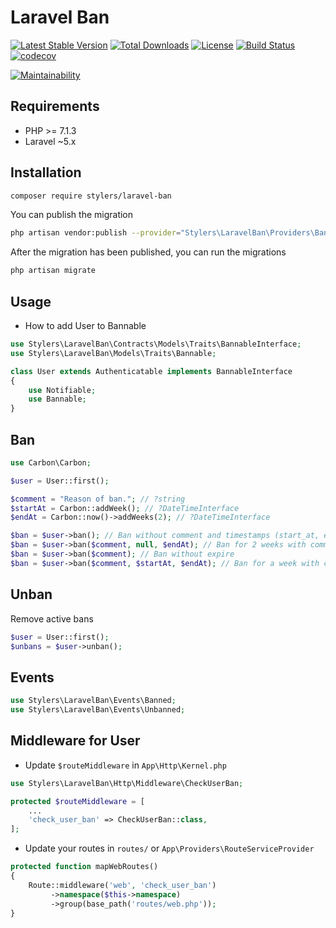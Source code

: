 # Laravel Ban

[![Latest Stable Version](https://poser.pugx.org/stylers/laravel-ban/version)](https://packagist.org/packages/stylers/laravel-ban) 
[![Total Downloads](https://poser.pugx.org/stylers/laravel-ban/downloads)](https://packagist.org/packages/stylers/laravel-ban) 
[![License](https://poser.pugx.org/stylers/laravel-ban/license)](https://packagist.org/packages/stylers/laravel-ban) 
[![Build Status](https://travis-ci.org/stylers-llc/laravel-ban.svg?branch=master)](https://travis-ci.org/stylers-llc/laravel-ban) 
[![codecov](https://codecov.io/gh/stylers-llc/laravel-ban/branch/master/graph/badge.svg)](https://codecov.io/gh/stylers-llc/laravel-ban) 

[![Maintainability](https://api.codeclimate.com/v1/badges/ed5dbec66cac2d9b5d73/maintainability)](https://codeclimate.com/github/stylers-llc/laravel-ban/maintainability)

## Requirements
- PHP >= 7.1.3
- Laravel ~5.x

## Installation
```bash
composer require stylers/laravel-ban
```

You can publish the migration
```bash
php artisan vendor:publish --provider="Stylers\LaravelBan\Providers\BanServiceProvider"
```

After the migration has been published, you can run the migrations
```bash
php artisan migrate
```

## Usage
* How to add User to Bannable
```php
use Stylers\LaravelBan\Contracts\Models\Traits\BannableInterface;
use Stylers\LaravelBan\Models\Traits\Bannable;

class User extends Authenticatable implements BannableInterface
{
    use Notifiable;
    use Bannable;
}
```

## Ban
```php
use Carbon\Carbon;

$user = User::first();

$comment = "Reason of ban."; // ?string
$startAt = Carbon::addWeek(); // ?DateTimeInterface
$endAt = Carbon::now()->addWeeks(2); // ?DateTimeInterface

$ban = $user->ban(); // Ban without comment and timestamps (start_at, end_at) - never expire
$ban = $user->ban($comment, null, $endAt); // Ban for 2 weeks with comment
$ban = $user->ban($comment); // Ban without expire
$ban = $user->ban($comment, $startAt, $endAt); // Ban for a week with comment from next week
```

## Unban
Remove active bans
```php
$user = User::first();
$unbans = $user->unban();
```

## Events
```php
use Stylers\LaravelBan\Events\Banned;
use Stylers\LaravelBan\Events\Unbanned;
```

## Middleware for User
* Update `$routeMiddleware` in `App\Http\Kernel.php`
```php
use Stylers\LaravelBan\Http\Middleware\CheckUserBan;

protected $routeMiddleware = [
    ...
    'check_user_ban' => CheckUserBan::class,
];
```

* Update your routes in `routes/` or `App\Providers\RouteServiceProvider`
```php
protected function mapWebRoutes()
{
    Route::middleware('web', 'check_user_ban')
         ->namespace($this->namespace)
         ->group(base_path('routes/web.php'));
}
``` 

